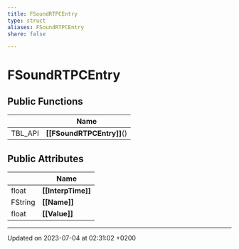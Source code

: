 ```yaml
---
title: FSoundRTPCEntry
type: struct
aliases: FSoundRTPCEntry
share: false

---
```


# FSoundRTPCEntry





## Public Functions

|                | Name           |
| -------------- | -------------- |
| TBL_API | **[[FSoundRTPCEntry]]**() |

## Public Attributes

|                | Name           |
| -------------- | -------------- |
| float | **[[InterpTime]]**  |
| FString | **[[Name]]**  |
| float | **[[Value]]**  |

-------------------------------

Updated on 2023-07-04 at 02:31:02 +0200